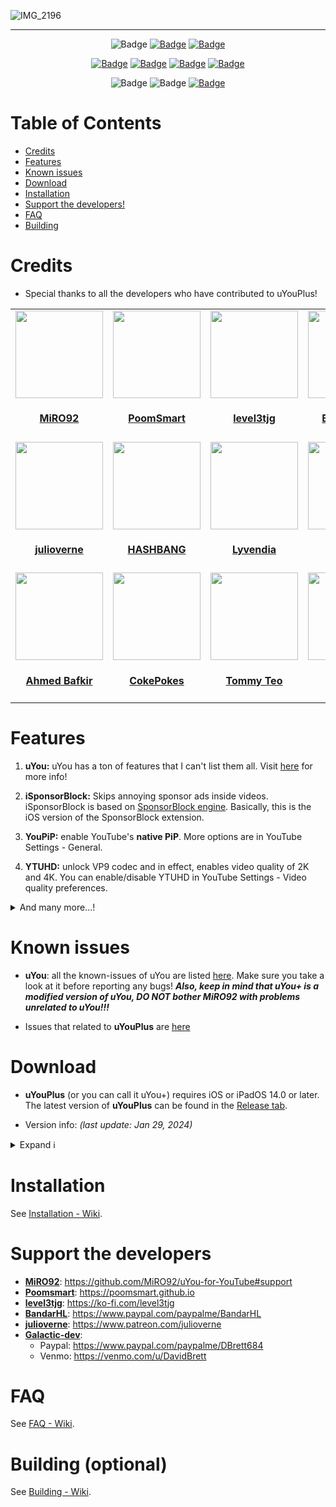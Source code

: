 ![IMG_2196](https://user-images.githubusercontent.com/52943116/189822859-8a0952db-9264-4b5b-9cbe-d0a87b2db5a0.PNG)
***

<p align="center">
    <img src="https://img.shields.io/badge/Platform-iOS%20%7C%20iPadOS%2014.0%2B-yellow" alt="Badge"/>
    <a href="https://github.com/qnblackcat/uYouPlus/wiki/FAQ"><img src="https://img.shields.io/badge/Question%3F-FAQ-yellow" alt="Badge"></img></a>
    <a href="https://github.com/qnblackcat/uYouPlus/wiki/FAQ"><img src="https://custom-icon-badges.demolab.com/badge/translate-blue.svg?logo=translate&logoColor=white" alt="Badge"></img></a>
    

    
</p>

<p align="center">
    <a href="https://github.com/qnblackcat/uYouPlus/releases/latest"><img src="https://custom-icon-badges.demolab.com/github/v/release/qnblackcat/uYouPlus?color=brightgreen&label=Latest%20release" alt="Badge"></img></a>
    <a href="https://github.com/qnblackcat/uYouPlus/releases/latest"><img src="https://img.shields.io/github/downloads/qnblackcat/uYouPlus/total?label=Download" alt="Badge"></img></a>
    <a href="https://github.com/qnblackcat/uYouPlus/commit"><img src="https://custom-icon-badges.demolab.com/github/last-commit/qnblackcat/uYouPlus?logo=history&logoColor=white&label=Last commit" alt="Badge"></img></a>
    <a href="https://github.com/qnblackcat/uYouPlus/issues"><img src="https://custom-icon-badges.demolab.com/github/issues-raw/qnblackcat/uYouPlus?logo=issue-opened&label=Issues" alt="Badge"></img></a>

</p>

<p align="center">
   <img src="https://img.shields.io/github/stars/qnblackcat/uYouPlus?style=social" alt="Badge"/>
   <img src="https://img.shields.io/github/forks/qnblackcat/uYouPlus?style=social" alt="Badge"/>
   <a href="https://github.com/qnblackcat/uYouPlus#support-the-developers"><img src="https://img.shields.io/badge/-Support-lightgrey?style=social&logo=paypal" alt="Badge"></img></a>
</p>

# Table of Contents

* [Credits](#credits)
* [Features](#features)
* [Known issues](#known-issues)
* [Download](#download)
* [Installation](#installation)
* [Support the developers!](#support-the-developers)
* [FAQ](#faq)
* [Building](#building-optional)

# Credits
- Special thanks to all the developers who have contributed to uYouPlus! 

<table id='credit'>
<tr>
<td id='miro92'>
<a href='https://github.com/MiRO92'>
<img src='https://github.com/MiRO92.png' width='140px;'>
</a>
<h4 align='center'><a href='https://twitter.com/miro92'>MiRO92</a></h4>
</td>
<td id='poomsmart'>
<a href='https://github.com/PoomSmart'>
<img src='https://github.com/PoomSmart.png' width='140px;'>
</a>
<h4 align='center'><a href='https://twitter.com/poomsmart'>PoomSmart</a></h4>
</td>
<td id='level3tjg'>
<a href='https://github.com/level3tjg'>
<img src='https://github.com/level3tjg.png' width='140px;'>
</a>
<h4 align='center'><a href='https://twitter.com/level3tjg'>level3tjg</a></h4>
</td>
<td id='bandarHL'>
<a href='https://github.com/BandarHL'>
<img src='https://github.com/BandarHL.png' width='140px;'>
</a>
<h4 align='center'><a href='https://twitter.com/bandarhl'>BandarHelal</a></h4>
</td>
<td id='galactic-dev'>
<a href='https://github.com/Galactic-Dev'>
<img src='https://github.com/Galactic-Dev.png' width='140px;'>
</a>
<h4 align='center'><a href='https://twitter.com/dev_galactic'>galactic</a></h4>
</td>
</tr>
  
<tr>
<td id='julioverne'>
<a href='https://github.com/julioverne'>
<img src='https://github.com/julioverne.png' width='140px;'>
</a>
<h4 align='center'><a href='https://twitter.com/ijulioverne'>julioverne</a></h4>
</td>
<td id='hbang'>
<a href='https://github.com/hbang'>
<img src='https://github.com/hbang.png' width='140px;'>
</a>
<h4 align='center'><a href='https://twitter.com/hashbang'>HASHBANG</a></h4>
</td>
<td id='lyvendia'>
<a href='https://github.com/Lyvendia'>
<img src='https://github.com/Lyvendia.png' width='140px;'>
</a>
<h4 align='center'><a href='https://github.com/Lyvendia'>Lyvendia</a></h4>
</td>
<td id='foxster'>
<a href='https://github.com/therealFoxster'>
<img src='https://github.com/therealFoxster.png' width='140px;'>
</a>
<h4 align='center'><a href='https://twitter.com/therealFoxster'>Foxster</a></h4>
</td>
<td id='ichitaso'>
<a href='https://github.com/ichitaso'>
<img src='https://github.com/ichitaso.png' width='140px;'>
</a>
<h4 align='center'><a href='https://twitter.com/ichitaso'>ichitaso</a></h4>
</td>
</tr>
  
<tr>
<td id='ahmed-bafkir'>
<a href='https://github.com/AhmedBafkir'>
<img src='https://github.com/AhmedBafkir.png' width='140px;'>
</a>
<h4 align='center'><a href='https://twitter.com/Peaceful_0'>Ahmed Bafkir</a></h4>
</td>
<td id='cokepokes'>
<a href='https://github.com/CokePokes'>
<img src='https://github.com/CokePokes.png' width='140px;'>
</a>
<h4 align='center'><a href='https://twitter.com/cokepokes'>CokePokes</a></h4>
</td>
<td id='isnackable'>
<a href='https://github.com/ISnackable'>
<img src='https://github.com/ISnackable.png' width='140px;'>
</a>
<h4 align='center'><a href='https://isnackable.me/'>Tommy Teo</a></h4>
</td>
<td id='theos-team'>
<a href='https://github.com/theos/theos'>
<img src='https://github.com/theos.png' width='140px;'>
</a>
<h4 align='center'><a href='https://theos.dev'>theos</a></h4>
</td>
</tr>
</table>

# Features

1. **uYou:** uYou has a ton of features that I can't list them all. Visit [here](https://miro92.com/repo/depictions/?p=com.miro.uyou) for more info!

2. **iSponsorBlock:** Skips annoying sponsor ads inside videos. iSponsorBlock is based on [SponsorBlock engine](https://sponsor.ajay.app/). Basically, this is the iOS version of the SponsorBlock extension.

3. **YouPiP:** enable YouTube's **native PiP**. More options are in YouTube Settings - General.

4. **YTUHD:** unlock VP9 codec and in effect, enables video quality of 2K and 4K. You can enable/disable YTUHD in YouTube Settings - Video quality preferences.

<details>
  <summary>And many more...!</summary>

5. **YTClassicVideoQuality:** since YouTube v16.xx, you need one more step to change the video quality. YTClassicVideoQuality brings back the old video quality selector, which is a lot better than the new one.

6. **YTNoHoverCards:** offer an option to enable/disable the annoying suggested videos show up at the end of the videos.

7. **YouRememberCaption**: make YouTube remember your video caption setting (if not already).

8. **NoYTPremium**: remove YouTube Premium upsells.

9. **YTSpeed**: add 2.25, 2.5, 2.75, and 3x playback speed

10. **YTMiniplayerEnabler**: enable Miniplayer for all YouTube videos.

11. **DontEatMyContent**: prevent the notch/Dynamic Island from munching on 2:1 video content in YouTube.

12. **YTABConfig**: allow user to control over YouTube A/B testing flags.

13. **YouMute**: mute YouTube videos via a button.

14. **YouQuality**: change video quality via a button.

15. **YTVideoOverlay**: add buttons to overlay the video.

</details>

# Known issues 

- **uYou**: all the known-issues of uYou are listed [here](https://github.com/MiRO92/uYou-for-YouTube/issues). Make sure you take a look at it before reporting any bugs! ***Also, keep in mind that uYou+ is a modified version of uYou, DO NOT bother MiRO92 with problems unrelated to uYou!!!***

- Issues that related to **uYouPlus** are [here](https://github.com/qnblackcat/uYouPlus/issues/)

# Download

- **uYouPlus** (or you can call it uYou+) requires iOS or iPadOS 14.0 or later. The latest version of **uYouPlus** can be found in the [Release tab](https://github.com/qnblackcat/uYouPlus/releases/latest).

<!-- - For AltStore user: 

  - My official AltStore repo: https://qnblackcat.github.io/AltStore/

  - [Open in AltStore (v19.02.1-3.0.1)](http://tinyurl.com/z7hm2sar) - It will take a while to install because AltStore needs to download the IPA first. -->

- Version info: _(last update: Jan 29, 2024)_

<details>
  <summary>Expand ℹ️</summary>

| **Tweaks/App** | **Developer** | **Version** | **Open source** |
| - | - | :-: | :-:  |
| **YouTube** | Google Inc | 19.02.1 | ✖︎ |
| [uYou](https://github.com/MiRO92/uYou-for-YouTube) | [MiRO92](https://twitter.com/miro92) | 3.0.1 | ✖︎ |
| **Open in YouTube** | [CokePokes](https://github.com/CokePokes) | 1.2 | [✔︎](https://github.com/CokePokes/YoutubeExtensions) |
| **iSponsorBlock** | [Galactic-Dev](https://github.com/Galactic-Dev) | 1.2.1 | [✔︎](https://github.com/Galactic-Dev/iSponsorBlock) |
| **BigYTMiniPlayer** | [Galactic-Dev](https://github.com/Galactic-Dev) | 1.0-1 | [✔︎](https://github.com/Galactic-Dev/BigYTMiniPlayer) |
| **YTNoHoverCards** | [level3tjg](https://twitter.com/level3tjg) | 0.0.3 | [✔︎](https://github.com/level3tjg/YTNoHoverCards) |
| **YTMiniplayerEnabler** | [level3tjg](https://twitter.com/level3tjg) | 0.0.2 | [✔︎](https://github.com/level3tjg/YTMiniplayerEnabler) |
| **DontEatMyContent** | [therealFoxster](https://github.com/therealFoxster) | 1.1.3 | [✔︎](https://github.com/therealFoxster/DontEatMyContent) |
| **YTSpeed** | [Lyvendia](https://github.com/Lyvendia) | 1.0.1 | [✔︎](https://github.com/Lyvendia/YTSpeed) |
| **YTCastConfirm** | [JamieBerghmans](https://github.com/JamieBerghmans) | 1.0.0 | [✔︎](https://github.com/JamieBerghmans/YTCastConfirm) |
| **Alderis Color Picker** | [HASHBANG Productions](https://github.com/hbang) | 1.2.3 | [✔︎](https://github.com/hbang/Alderis) |
| **YTUHD** | [PoomSmart](https://twitter.com/poomsmart) | 1.4.2 | [✔︎](https://github.com/PoomSmart/YTUHD) |
| **YouPiP** | [PoomSmart](https://twitter.com/poomsmart) | 1.8.2 | [✔︎](https://github.com/PoomSmart/YouPiP) |
| **IAmYouTube** | [PoomSmart](https://twitter.com/poomsmart) | 1.2.0 | [✔︎](https://github.com/PoomSmart/IAmYouTube) |
| **YTABConfig** | [PoomSmart](https://twitter.com/poomsmart) | 1.5.1 | [✔︎](https://github.com/PoomSmart/YTABConfig) |
| **YTReExplore** | [PoomSmart](https://twitter.com/poomsmart) | 1.0.2 | [✔︎](https://github.com/PoomSmart/YTReExplore) |
| **NoYTPremium** | [PoomSmart](https://twitter.com/poomsmart) | 1.0.4 | [✔︎](https://github.com/PoomSmart/NoYTPremium) |
| **YTNoPaidPromo** | [PoomSmart](https://twitter.com/poomsmart) | 1.0.0 | [✔︎](https://github.com/PoomSmart/YTNoPaidPromo) |
| **YouRememberCaption** | [PoomSmart](https://twitter.com/poomsmart) | 1.0.0 | [✔︎](https://poomsmart.github.io/repo/depictions/youremembercaption.html) |
| **Return YouTube Dislike** | [PoomSmart](https://twitter.com/poomsmart) | 1.11.6 | [✔︎](https://github.com/PoomSmart/Return-YouTube-Dislikes) |
| **YouMute** | [PoomSmart](https://twitter.com/poomsmart) | 1.2.1-3 | [✔︎](https://github.com/PoomSmart/YouMute) |
| **YouQuality** | [PoomSmart](https://twitter.com/poomsmart) | 1.1.4-2 | [✔︎](https://github.com/PoomSmart/YouQuality) |
| **YTVideoOverlay** | [PoomSmart](https://twitter.com/poomsmart) | 1.1.4 | [✔︎](https://github.com/PoomSmart/YTVideoOverlay) |

</details>

# Installation
See [Installation - Wiki](https://github.com/qnblackcat/uYouPlus/wiki/Installation).

# Support the developers
- [**MiRO92**](https://twitter.com/miro92): https://github.com/MiRO92/uYou-for-YouTube#support
- [**Poomsmart**](https://twitter.com/poomsmart): https://poomsmart.github.io
- [**level3tjg**](https://twitter.com/level3tjg): https://ko-fi.com/level3tjg
- [**BandarHL**](https://twitter.com/bandarhl): https://www.paypal.com/paypalme/BandarHL
- [**julioverne**](https://twitter.com/ijulioverne): https://www.patreon.com/julioverne
- [**Galactic-dev**](https://twitter.com/dev_galactic):   
  - Paypal: https://www.paypal.com/paypalme/DBrett684 
  - Venmo: https://venmo.com/u/DavidBrett

# FAQ

See [FAQ - Wiki](https://github.com/qnblackcat/uYouPlus/wiki/FAQ).

# Building (optional)

See [Building - Wiki](https://github.com/qnblackcat/uYouPlus/wiki/Building).
